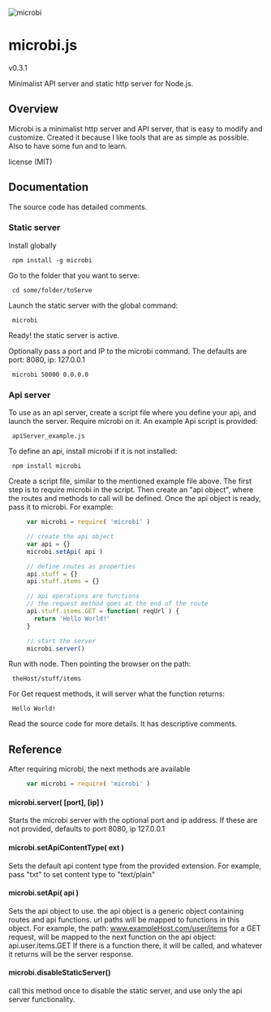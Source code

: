 
![microbi](http://nzonbi.github.io/microbi/img/microbi.png)

# microbi.js
v0.3.1

Minimalist API server and static http server for Node.js.

## Overview

Microbi is a minimalist http server and API server, that is easy to
modify and customize. Created it because I like tools that are as
simple as possible. Also to have some fun and to learn.

license (MIT)

## Documentation

The source code has detailed comments.

### Static server

Install globally

     npm install -g microbi

Go to the folder that you want to serve:

     cd some/folder/toServe

Launch the static server with the global command:

     microbi

Ready! the static server is active.

Optionally pass a port and IP to the microbi command. The defaults
are port: 8080, ip: 127.0.0.1

     microbi 50000 0.0.0.0

### Api server

To use as an api server, create a script file where you define your
api, and launch the server. Require microbi on it. An example Api
script is provided:

     apiServer_example.js

To define an api, install microbi if it is not installed:

     npm install microbi

Create a script file, similar to the mentioned example file above.
The first step is to require microbi in the script. Then create an
"api object", where the routes and methods to call will be defined.
Once the api object is ready, pass it to microbi.
For example:

```javascript
     var microbi = require( 'microbi' )

     // create the api object
     var api = {}
     microbi.setApi( api )

     // define routes as properties
     api.stuff = {}
     api.stuff.items = {}

     // api operations are functions
     // the request method goes at the end of the route
     api.stuff.items.GET = function( reqUrl ) {
       return 'Hello World!'
     }

     // start the server
     microbi.server()
```

Run with node. Then pointing the browser on the path:

     theHost/stuff/items

For Get request methods, it will server what the function returns:

     Hello World!

Read the source code for more details. It has descriptive comments.

## Reference

After requiring microbi, the next methods are available
```javascript
     var microbi = require( 'microbi' )
```
####     microbi.server( [port], [ip] )
Starts the microbi server with the optional port and ip address.
If these are not provided, defaults to port 8080, ip 127.0.0.1

####     microbi.setApiContentType( ext )
Sets the default api content type from the provided extension.
For example, pass "txt" to set content type to "text/plain"

####     microbi.setApi( api )
Sets the api object to use. the api object is a generic object containing
routes and api functions. url paths will be mapped to functions in this
object. For example, the path:
     www.exampleHost.com/user/items
for a GET request, will be mapped to the next function on the api object:
     api.user.items.GET
If there is a function there, it will be called, and whatever it returns
will be the server response.

####     microbi.disableStaticServer()
call this method once to disable the static server, and use only the api
server functionality.


